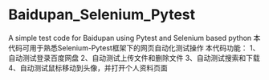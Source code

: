 # Baidupan_Selenium_Pytest
A simple test code for Baidupan using Pytest and Selenium based python 
本代码可用于熟悉Selenium-Pytest框架下的网页自动化测试操作
本代码功能：
1、自动测试登录百度网盘
2、自动测试上传文件和删除文件
3、自动测试搜索和下载
4、自动测试鼠标移动到头像，并打开个人资料页面
